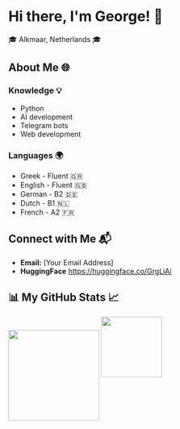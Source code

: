 # Hi there, I'm George! 👋
🎓 Alkmaar, Netherlands 🎓

## About Me 🌐

### Knowledge 💡
- Python
- AI development
- Telegram bots
- Web development

### Languages 🌍
- Greek - Fluent 🇬🇷
- English - Fluent 🇬🇧
- German - B2 🇩🇪
- Dutch - B1 🇳🇱
- French - A2 🇫🇷

## Connect with Me 📬
- **Email:** [Your Email Address]
- **HuggingFace** https://huggingface.co/GrgLiAi

## 📊 My GitHub Stats 📈
<p align="left">
    <img align="center" src="https://github-readme-stats-eight-theta.vercel.app/api?username=GrgLi&show_icons=true&hide_border=true&include_all_commits=true&count_private=true&bg_color=00000000&theme=tokyonight" height=180px/>
    <img height="120px" src="https://github-readme-stats.vercel.app/api/top-langs/?username=GrgLi&hide=html&hide_title=true&hide_border=true&layout=compact&langs_count=8&theme=tokyonight&bg_color=00000000" />
</p>
